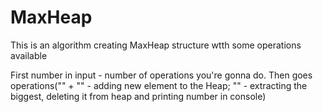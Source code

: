 # MaxHeap

This is an algorithm creating MaxHeap structure wtth some operations available

First number in input - number of operations you're gonna do.
Then goes operations("" + "" - adding new element to the Heap; "" - extracting the biggest, deleting it from heap and printing number in console)
